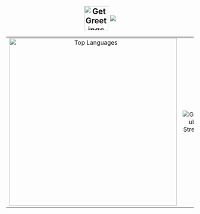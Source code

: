 <br>
  <h2 align="center"> <img align="center" src="https://media2.giphy.com/media/v1.Y2lkPTc5MGI3NjExNnBwMnB3NmI1MTJ3OWdsMXNnY2YycWxiMnhiM3h2YXF1eWg5bjBzayZlcD12MV9zdGlja2Vyc19zZWFyY2gmY3Q9cw/ujrj9aoOdNvXO/giphy.gif" alt="Get Greetings animated gif" height="65" width="65" align="center"/>
<img align="center" src="https://readme-typing-svg.herokuapp.com/?font=Gugi&size=35&center=true&vCenter=true&width=500&height=70&duration=4000&pause=1000&color=2770BB&lines=Hello,;I'm+BEN+CHIKH+Saida+!;" />
 </h2>
<table align="center">
  <tr>
    <td align="center"><img width="450" src="https://github-readme-stats.vercel.app/api/top-langs/?username=sben-chi&layout=compact&hide_border=true&include_all_commits=true&count_private=true&theme=transparent" alt="Top Languages" /></td>
    <td align="center"><img src="https://github-readme-streak-stats.herokuapp.com?user=sben-chi&theme=github-dark-blue&hide_border=true&border_radius=5" alt="GitHub Streak" /></td>
  </tr>
</table>
